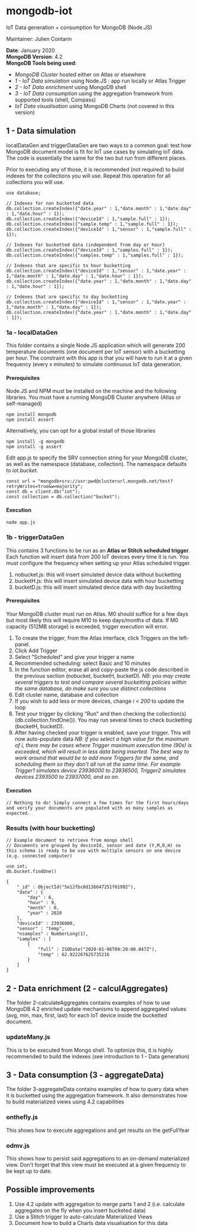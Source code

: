 # mongodb-iot
IoT Data generation + consumption for MongoDB (Node.JS)

Maintainer: Julien Contarin

**Date**: January 2020 <br/>
**MongoDB Version**: 4.2 <br/>
**MongoDB Tools being used**: <br/>
- *MongoDB Cluster* hosted either on Atlas or elsewhere
- *1 - IoT Data simulation* using Node.JS : app run locally or Atlas Trigger
- *2 - IoT Data enrichment* using MongoDB shell
- *3 - IoT Data consumption* using the aggregation framework from supported tools (shell, Compass)
- *IoT Data visualisation* using MongoDB Charts (not covered in this version)

## 1 - Data simulation

localDataGen and triggerDataGen are two ways to a common goal: test how MongoDB document model is fit for IoT use cases by simulating IoT data. The code is essentially the same for the two but run from different places.

Prior to executing any of those, it is recommended (not required) to build indexes for the collections you will use. Repeat this operation for all collections you will use.

```
use database;

// Indexes for non bucketted data
db.collection.createIndex({"date.year" : 1,"date.month" : 1,"date.day" : 1,"date.hour" : 1});
db.collection.createIndex({"deviceId" : 1,"sample.full" : 1});
db.collection.createIndex({"sample.temp" : 1,"sample.full" : 1});
db.collection.createIndex({"deviceId" : 1,"sensor" : 1,"sample.full" : 1});

// Indexes for bucketted data (independent from day or hour)
db.collection.createIndex({"deviceId" : 1,"samples.full" : 1});
db.collection.createIndex({"samples.temp" : 1,"samples.full" : 1});

// Indexes that are specific to hour bucketting
db.collection.createIndex({"deviceId" : 1,"sensor" : 1,"date.year" : 1,"date.month" : 1,"date.day" : 1,"date.hour" : 1});
db.collection.createIndex({"date.year" : 1,"date.month" : 1,"date.day" : 1,"date.hour" : 1});

// Indexes that are specific to day bucketting
db.collection.createIndex({"deviceId" : 1,"sensor" : 1,"date.year" : 1,"date.month" : 1,"date.day" : 1});
db.collection.createIndex({"date.year" : 1,"date.month" : 1,"date.day" : 1});
```

### 1a - localDataGen

This folder contains a single Node.JS application which will generate 200 temperature documents (one document per IoT sensor) with a bucketting per hour.
The constraint with this app is that you will have to run it at a given frequency (every x minutes) to simulate continuous IoT data generation.

#### Prerequisites

Node.JS and NPM must be installed on the machine and the following libraries.
You must have a running MongoDB Cluster anywhere (Atlas or self-managed)

```
npm install mongodb
npm install assert
```

Alternatively, you can opt for a global install of those libraries

```
npm install -g mongodb
npm install -g assert
```

Edit app.js to specify the SRV connection string for your MongoDB cluster, as well as the namespace (database, collection).
The namespace defaults to *iot.bucket*.

```
const url = "mongodb+srv://usr:pwd@clusterurl.mongodb.net/test?retryWrites=true&w=majority";
const db = client.db("iot");
const collection = db.collection("bucket");
```

#### Execution

```
node app.js
```

### 1b - triggerDataGen

This contains 3 functions to be run as an **Atlas or Stitch scheduled trigger**. Each function will insert data from 200 IoT devices every time it is run. You must configure the frequency when setting up your Atlas scheduled trigger.
1. nobucket.js: this will insert simulated device data without bucketting
2. bucketH.js: this will insert simulated device data with hour bucketting
2. bucketD.js: this will insert simulated device data with day bucketting

#### Prerequisites

Your MongoDB cluster must run on Atlas. M0 should suffice for a few days but most likely this will require M10 to keep days/months of data. If M0 capacity (512MB storage) is exceeded, trigger execution will error.

1. To create the trigger, from the Atlas interface, click Triggers on the left-panel.
2. Click Add Trigger
3. Select "Scheduled" and give your trigger a name
4. Recommended scheduling: select Basic and 10 minutes
5. In the function editor, erase all and copy-paste the js code described in the previous section (nobucket, bucketH, bucketD).
*NB: you may create several triggers to test and compare several bucketting policies within the same database, do make sure you use distinct collections*
6. Edit cluster name, database and collection
7. If you wish to add less or more devices, change *i < 200* to update the loop
8. Test your trigger by clicking "Run" and then checking the collection(s) (db.collection.findOne()). You may run several times to check bucketting (bucketH, bucketD).
9. After having checked your trigger is enabled, save your trigger. This will now auto-populate data
*NB: if you select a high value for the maximum of i, there may be cases where Trigger maximum execution time (90s) is exceeded, which will result in less data being inserted. The best way to work around that would be to add more Triggers for the same, and scheduling them so they don't all run at the same time. For example Trigger1 simulates device 23936000 to 23936500, Trigger2 simulates devices 2393500 to 23937000, and so on.*

#### Execution

```
// Nothing to do! Simply connect a few times for the first hours/days and verify your documents are populated with as many samples as expected.
```

### Results (with hour bucketting)

```
// Example document to retrieve from mongo shell
// Documents are grouped by deviceId, sensor and date (Y,M,D,H) so this schema is ready to be use with multiple sensors on one device (e.g. connected computer)

use iot;
db.bucket.findOne()

{
	"_id" : ObjectId("5e12fbc0d136647251f01992"),
	"date" : {
		"day" : 6,
		"hour" : 9,
		"month" : 0,
		"year" : 2020
	},
	"deviceId" : 23936000,
	"sensor" : "temp",
	"nsamples" : NumberLong(1),
	"samples" : [
		{
			"full" : ISODate("2020-01-06T09:20:00.047Z"),
			"temp" : 62.922267625735216
		}
	]
}
```

## 2 - Data enrichment (2 - calculAggregates)

The folder 2-calculateAggregates contains examples of how to use MongoDB 4.2 enriched update mechanisms to append aggregated values (avg, min, max, first, last) for each IoT device inside the bucketted document.

### updateMany.js

This is to be executed from Mongo shell. To optimize this, it is highly recommended to build the indexes (see introduction to 1 - Data generation)

## 3 - Data consumption (3 - aggregateData)

The folder 3-aggregateData contains examples of how to query data when it is bucketted using the aggregation framework. It also demonstrates how to build materialized views using 4.2 capabilities

### onthefly.js

This shows how to execute aggregations and get results on the getFullYear

### odmv.js

This shows how to persist said aggregations to an on-demand materialized view. Don't forget that this view must be executed at a given frequency to be kept up to date.

## Possible improvements

1. Use 4.2 update with aggregation to merge parts 1 and 2 (i.e. calculate aggregates on the fly when you insert bucketed data)
2. Use a Stitch trigger to auto-calculate Materialized Views
3. Document how to build a Charts data visualisation for this data
